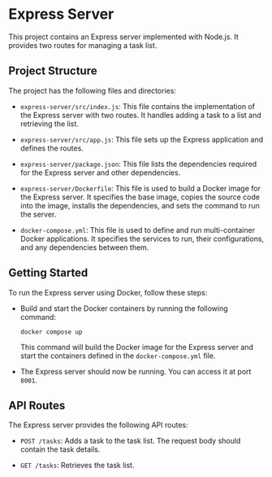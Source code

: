 # Express Server

This project contains an Express server implemented with Node.js. It provides two routes for managing a task list.

## Project Structure

The project has the following files and directories:

- `express-server/src/index.js`: This file contains the implementation of the Express server with two routes. It handles adding a task to a list and retrieving the list.

- `express-server/src/app.js`: This file sets up the Express application and defines the routes.

- `express-server/package.json`: This file lists the dependencies required for the Express server and other dependencies.

- `express-server/Dockerfile`: This file is used to build a Docker image for the Express server. It specifies the base image, copies the source code into the image, installs the dependencies, and sets the command to run the server.

- `docker-compose.yml`: This file is used to define and run multi-container Docker applications. It specifies the services to run, their configurations, and any dependencies between them.

## Getting Started

To run the Express server using Docker, follow these steps:

- Build and start the Docker containers by running the following command:

  ```shell
  docker compose up
  ```

  This command will build the Docker image for the Express server and start the containers defined in the `docker-compose.yml` file.

- The Express server should now be running. You can access it at port `8001`.

## API Routes

The Express server provides the following API routes:

- `POST /tasks`: Adds a task to the task list. The request body should contain the task details.

- `GET /tasks`: Retrieves the task list.
